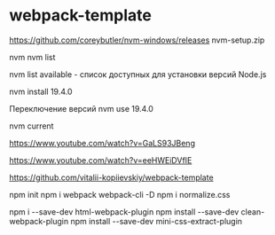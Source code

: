 # webpack-template

https://github.com/coreybutler/nvm-windows/releases
nvm-setup.zip

nvm
nvm list

nvm list available - список доступных для установки версий Node.js

nvm install 19.4.0


Переключение версий
    nvm use 19.4.0

nvm current


https://www.youtube.com/watch?v=GaLS93JBeng

https://www.youtube.com/watch?v=eeHWEiDVfIE

https://github.com/vitalii-kopiievskiy/webpack-template


npm init
npm i webpack webpack-cli -D
npm i normalize.css

npm i --save-dev html-webpack-plugin
npm install --save-dev clean-webpack-plugin
npm install --save-dev mini-css-extract-plugin

